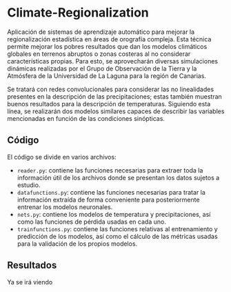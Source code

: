 # Climate-Regionalization

Aplicación de sistemas de aprendizaje automático para mejorar la regionalización estadística en áreas de orografía compleja. Esta técnica permite mejorar los pobres resultados que dan los modelos climáticos globales en terrenos abruptos o zonas costeras al no considerar características propias. Para esto, se aprovecharán diversas simulaciones dinámicas realizadas por el Grupo de Observación de la Tierra y la Atmósfera de la Universidad de La Laguna para la región de Canarias.

Se tratará con redes convolucionales para considerar las no linealidades presentes en la descripción de las precipitaciones; estas también muestran buenos resultados para la descripción de temperaturas. Siguiendo esta línea, se realizarán dos modelos similares capaces de describir las variables mencionadas en función de las condiciones sinópticas. 

## Código

El código se divide en varios archivos:
- `reader.py`: contiene las funciones necesarias para extraer toda la información útil de los archivos donde se presentan los datos sujetos a estudio.
- `datafunctions.py`: contiene las funciones necesarias para tratar la información extraída de forma conveniente para posteriormente entrenar los modelos neuronales.
- `nets.py`: contiene los modelos de temperatura y precipitaciones, así como las funciones de pérdida usadas en cada uno.
- `trainfunctions.py`: contiene las funciones relativas al entrenamiento y predicción de los modelos, así como el cálculo de las métricas usadas para la validación de los propios modelos.

## Resultados 

Ya se irá viendo 
